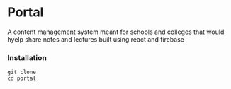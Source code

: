# Portal
A content management system meant for schools and colleges that would hyelp share notes and lectures built using react and firebase

### Installation
```
git clone
cd portal
```

